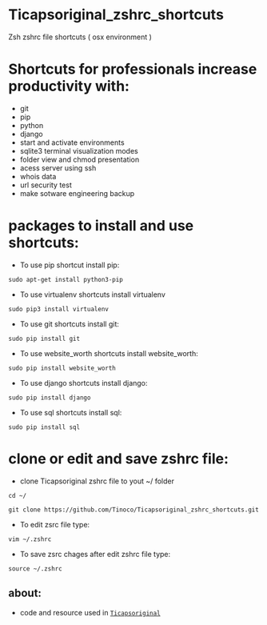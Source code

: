 # Ticapsoriginal_zshrc_shortcuts

Zsh zshrc file shortcuts ( osx environment ) 

# Shortcuts for professionals increase productivity with: 

* git 
* pip
* python
* django
* start and activate environments
* sqlite3 terminal visualization modes
* folder view and chmod presentation
* acess server using ssh
* whois data 
* url security test
* make sotware engineering backup

# packages to install and use shortcuts:

* To use pip shortcut install pip:
<pre><code>sudo apt-get install python3-pip
</code></pre>
* To use virtualenv shortcuts install virtualenv
<pre><code>sudo pip3 install virtualenv 
</code></pre>
* To use git shortcuts install git:
<pre><code>sudo pip install git
</code></pre>
* To use website_worth shortcuts install website_worth:
<pre><code>sudo pip install website_worth
</code></pre>
* To use django shortcuts install django:
<pre><code>sudo pip install django
</code></pre>
* To use sql shortcuts install sql:
<pre><code>sudo pip install sql
</code></pre>

# clone or edit and save zshrc file:

* clone Ticapsoriginal zshrc file to yout ~/ folder 
<pre><code>cd ~/
</code></pre>
<pre><code>git clone https://github.com/Tinoco/Ticapsoriginal_zshrc_shortcuts.git
</code></pre>

* To edit zsrc file type:
<pre><code>vim ~/.zshrc
</code></pre>
* To save zsrc chages after edit zshrc file type:
<pre><code>source ~/.zshrc
</code></pre>

## about:
* code and resource used in [`Ticapsoriginal`](https://ticapsoriginal.com)
